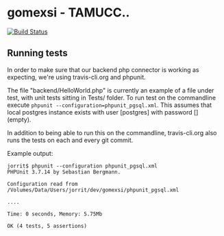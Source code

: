 gomexsi - TAMUCC..
=======

[![Build Status](https://travis-ci.org/jhpoelen/gomexsi.png)](https://travis-ci.org/jhpoelen/gomexsi)

## Running tests

In order to make sure that our backend php connector is working as expecting, we're using travis-cli.org and phpunit.

The file "backend/HelloWorld.php" is currently an example of a file under test, with unit tests sitting in Tests/ folder.  To run test on the commandline execute ```phpunit --configuration=phpunit_pgsql.xml```. This assumes that local postgres instance exists with user [postgres] with password [] (empty).  

In addition to being able to run this on the commandline, travis-cli.org also runs the tests on each and every git commit.

Example output:
```
jorrit$ phpunit --configuration phpunit_pgsql.xml 
PHPUnit 3.7.14 by Sebastian Bergmann.

Configuration read from /Volumes/Data/Users/jorrit/dev/gomexsi/phpunit_pgsql.xml

....

Time: 0 seconds, Memory: 5.75Mb

OK (4 tests, 5 assertions)
```

